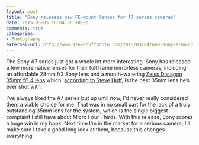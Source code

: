 ```yaml
---
layout: post
title: "Sony releases new FE-mount lenses for A7 series cameras"
date: 2015-03-05 16:04:56 +0100
comments: true
categories: 
- Photography
external-url: http://www.stevehuffphoto.com/2015/03/04/new-sony-e-mount-full-frame-fe-lenses-announced/
---
```


The Sony A7 series just got a whole lot more interesting. Sony has released a few more native lenses for their full frame mirrorless cameras, including an affordable 28mm f/2 Sony lens and a mouth-watering [Zeiss Distagon 35mm f/1.4 lens](http://www.amazon.com/gp/product/B00U29GNBO/ref=as_li_tl?ie=UTF8&camp=1789&creative=390957&creativeASIN=B00U29GNBO&linkCode=as2&tag=analogsens-20&linkId=4KNRLAR2RJGIYZCH) which, [according to Steve Huff](http://www.stevehuffphoto.com/2015/03/03/hands-on-the-sony-fe-35-1-4-lens-samples-and-my-1st-thoughts/), is the best 35mm lens he’s ever shot with.

I've always liked the A7 series but up until now, I'd never really considered them a viable choice for me. That was in no small part for the lack of a truly outstanding 35mm lens for the system, which is the single biggest complaint I still have about Micro Four Thirds. With this release, Sony scores a huge win in my book. Next time I'm in the market for a serious camera, I'll make sure I take a good long look at them, because this changes everything.
